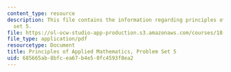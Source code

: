 ```yaml
---
content_type: resource
description: This file contains the information regarding principles of applied mathematics,problem
  set 5.
file: https://ol-ocw-studio-app-production.s3.amazonaws.com/courses/18-311-principles-of-applied-mathematics-spring-2014/685665ab8bfcea67b4e50fc4593f8ea2_MIT18_311S14_ProblemSet5.pdf
file_type: application/pdf
resourcetype: Document
title: Principles of Applied Mathematics, Problem Set 5
uid: 685665ab-8bfc-ea67-b4e5-0fc4593f8ea2
---
```

